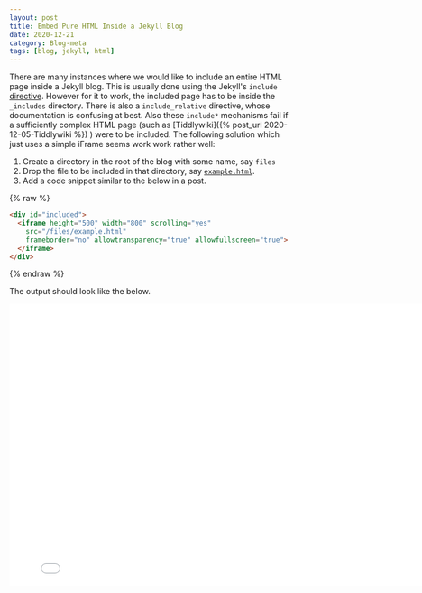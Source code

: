```yaml
---
layout: post
title: Embed Pure HTML Inside a Jekyll Blog
date: 2020-12-21
category: Blog-meta 
tags: [blog, jekyll, html]
---
```


There are many instances where we would like to include an entire HTML page inside a Jekyll blog. This is usually done using the Jekyll's `include` [directive](https://jekyllrb.com/docs/includes/).
However for it to work, the included page has to be inside the `_includes` directory. There is also a `include_relative` directive, whose documentation is confusing at best. Also these `include*` mechanisms 
fail if a sufficiently complex HTML page (such as [Tiddlywiki]({% post_url 2020-12-05-Tiddlywiki %}) ) were to be included. 
The following solution which just uses a simple iFrame seems work work rather well:  

1. Create a directory in the root of the blog with some name, say `files`
2. Drop the file to be included in that directory, say [`example.html`](/files/example.html).
3. Add a code snippet similar to the below in a post.


{% raw %}
```html
<div id="included">
  <iframe height="500" width="800" scrolling="yes"
    src="/files/example.html"
    frameborder="no" allowtransparency="true" allowfullscreen="true">
  </iframe>
</div>
```
{% endraw %}

The output should look like the below.
<div id="included">
  <iframe height="500" width="800" scrolling="yes"
    src="/files/example.html"
    frameborder="no" allowtransparency="true" allowfullscreen="true">
  </iframe>
</div>